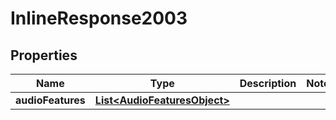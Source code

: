 

# InlineResponse2003

## Properties

Name | Type | Description | Notes
------------ | ------------- | ------------- | -------------
**audioFeatures** | [**List&lt;AudioFeaturesObject&gt;**](AudioFeaturesObject.md) |  | 




